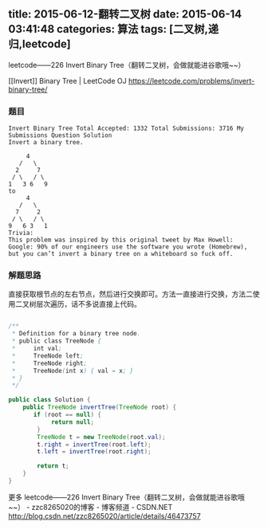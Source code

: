 title: 2015-06-12-翻转二叉树
date: 2015-06-14 03:41:48
categories:  算法 
tags:  [二叉树,递归,leetcode]
---
leetcode——226 Invert Binary Tree（翻转二叉树，会做就能进谷歌哦~~）

[[Invert]] Binary Tree | LeetCode OJ
https://leetcode.com/problems/invert-binary-tree/

### 题目 ###

	Invert Binary Tree Total Accepted: 1332 Total Submissions: 3716 My Submissions Question Solution 
	Invert a binary tree.

		 4
	   /   \
	  2     7
	 / \   / \
	1   3 6   9
	to
		 4
	   /   \
	  7     2
	 / \   / \
	9   6 3   1
	Trivia:
	This problem was inspired by this original tweet by Max Howell:
	Google: 90% of our engineers use the software you wrote (Homebrew), but you can’t invert a binary tree on a whiteboard so fuck off.

### 解题思路 ###
直接获取根节点的左右节点，然后进行交换即可。方法一直接进行交换，方法二使用二叉树层次遍历，话不多说直接上代码。

```java

/**
 * Definition for a binary tree node.
 * public class TreeNode {
 *     int val;
 *     TreeNode left;
 *     TreeNode right;
 *     TreeNode(int x) { val = x; }
 * }
 */

public class Solution {
    public TreeNode invertTree(TreeNode root) {
       if (root == null) {
            return null;
        }
        TreeNode t = new TreeNode(root.val);
        t.right = invertTree(root.left);
        t.left = invertTree(root.right);

        return t;
    }
}
```


更多
leetcode——226 Invert Binary Tree（翻转二叉树，会做就能进谷歌哦~~） - zzc8265020的博客 - 博客频道 - CSDN.NET
http://blog.csdn.net/zzc8265020/article/details/46473757


